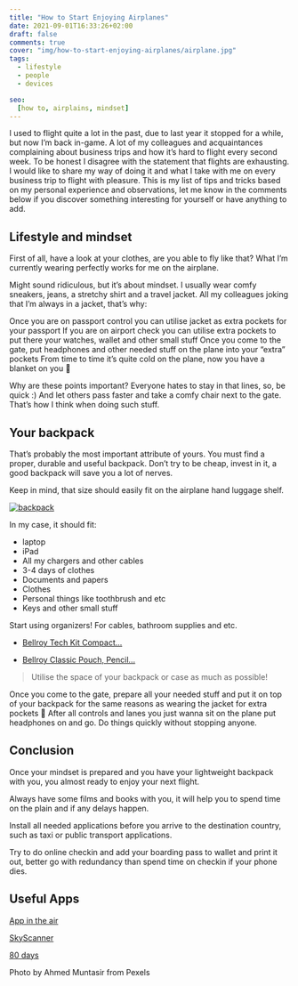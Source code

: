 ```yaml
---
title: "How to Start Enjoying Airplanes"
date: 2021-09-01T16:33:26+02:00
draft: false
comments: true
cover: "img/how-to-start-enjoying-airplanes/airplane.jpg"
tags:
  - lifestyle
  - people
  - devices

seo:
  [how to, airplains, mindset]
---
```


I used to flight quite a lot in the past, due to last year it stopped for a while, but now I’m back in-game. A lot of my colleagues and acquaintances complaining about business trips and how it’s hard to flight every second week. To be honest I disagree with the statement that flights are exhausting. I would like to share my way of doing it and what I take with me on every business trip to flight with pleasure. This is my list of tips and tricks based on my personal experience and observations, let me know in the comments below if you discover something interesting for yourself or have anything to add. 

## Lifestyle and mindset

First of all, have a look at your clothes, are you able to fly like that? What I’m currently wearing perfectly works for me on the airplane.

Might sound ridiculous, but it’s about mindset. I usually wear comfy sneakers, jeans, a stretchy shirt and a travel jacket. All my colleagues joking that I’m always in a jacket, that’s why: 

Once you are on passport control you can utilise jacket as extra pockets for your passport 
If you are on airport check you can utilise extra pockets to put there your watches, wallet and other small stuff 
Once you come to the gate, put headphones and other needed stuff on the plane into your “extra” pockets
From time to time it’s quite cold on the plane, now you have a blanket on you 😬

Why are these points important? Everyone hates to stay in that lines, so, be quick :) 
And let others pass faster and take a comfy chair next to the gate. That’s how I think when doing such stuff. 

## Your backpack 

That’s probably the most important attribute of yours. You must find a proper, durable and useful backpack. 
Don’t try to be cheap, invest in it, a good backpack will save you a lot of nerves. 

Keep in mind, that size should easily fit on the airplane hand luggage shelf.

[![backpack](https://cdn.shopify.com/s/files/1/0568/1410/8829/products/48Hr-Switch-Rum-01-1920px.jpg?v=1622106315)](https://tefors.com/collections/bags/products/48hr-switch-all-leather)

In my case, it should fit: 
- laptop 
- iPad 
- All my chargers and other cables 
- 3-4 days of clothes 
- Documents and papers
- Clothes
- Personal things like toothbrush and etc
- Keys and other small stuff

Start using organizers! For cables, bathroom supplies and etc. 

- [Bellroy Tech Kit Compact...](https://www.amazon.de/dp/B08HD88ZSP?ref=ppx_pop_mob_ap_share)

- [Bellroy Classic Pouch, Pencil...](https://www.amazon.de/dp/B079ZZYP8W?ref=ppx_pop_mob_ap_share)

> Utilise the space of your backpack or case as much as possible! 

Once you come to the gate, prepare all your needed stuff and put it on top of your backpack for the same reasons as wearing the jacket for extra pockets 🙈 After all controls and lanes you just wanna sit on the plane put headphones on and go. Do things quickly without stopping anyone. 

## Conclusion

Once your mindset is prepared and you have your lightweight backpack with you, you almost ready to enjoy your next flight. 

Always have some films and books with you, it will help you to spend time on the plain and if any delays happen. 

Install all needed applications before you arrive to the destination country, such as taxi or public transport applications. 

Try to do online checkin and add your boarding pass to wallet and print it out, better go with redundancy than spend time on checkin if your phone dies. 

## Useful Apps

[App in the air](https://apps.apple.com/si/app/app-in-the-air-flights-hotels/id527299553)

[SkyScanner](https://apps.apple.com/si/app/skyscanner-travel-deals/id415458524)

[80 days](https://apps.apple.com/si/app/eightydays-me-multi-city-trips/id1076909479)

Photo by Ahmed Muntasir from Pexels
